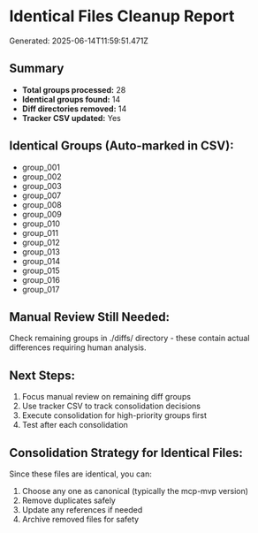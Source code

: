 # Identical Files Cleanup Report

Generated: 2025-06-14T11:59:51.471Z

## Summary
- **Total groups processed:** 28
- **Identical groups found:** 14
- **Diff directories removed:** 14
- **Tracker CSV updated:** Yes

## Identical Groups (Auto-marked in CSV):
- group_001
- group_002
- group_003
- group_007
- group_008
- group_009
- group_010
- group_011
- group_012
- group_013
- group_014
- group_015
- group_016
- group_017

## Manual Review Still Needed:
Check remaining groups in ./diffs/ directory - these contain actual differences requiring human analysis.

## Next Steps:
1. Focus manual review on remaining diff groups
2. Use tracker CSV to track consolidation decisions  
3. Execute consolidation for high-priority groups first
4. Test after each consolidation

## Consolidation Strategy for Identical Files:
Since these files are identical, you can:
1. Choose any one as canonical (typically the mcp-mvp version)
2. Remove duplicates safely
3. Update any references if needed
4. Archive removed files for safety
